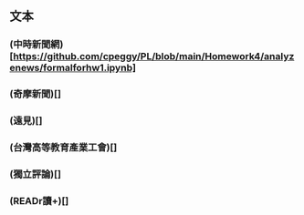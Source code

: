 ## 文本
### (中時新聞網)[https://github.com/cpeggy/PL/blob/main/Homework4/analyzenews/formalforhw1.ipynb]
### (奇摩新聞)[]
### (遠見)[]
### (台灣高等教育產業工會)[]
### (獨立評論)[]
### (READr讀+)[]
